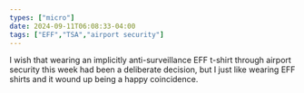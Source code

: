 ```yaml
---
types: ["micro"]
date: 2024-09-11T06:08:33-04:00
tags: ["EFF","TSA","airport security"]
---
```

I wish that wearing an implicitly anti-surveillance EFF t-shirt through airport security this week had been a deliberate decision, but I just like wearing EFF shirts and it wound up being a happy coincidence.
